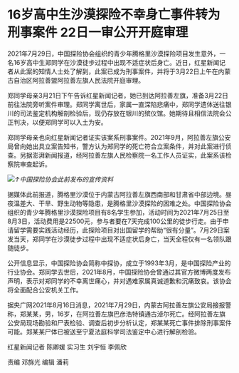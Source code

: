 # 16岁高中生沙漠探险不幸身亡事件转为刑事案件 22日一审公开开庭审理

2021年7月29日，中国探险协会组织的青少年腾格里沙漠探险项目发生意外，一名16岁高中生郑同学在沙漠徒步过程中出现不适症状后身亡。近日，红星新闻记者从此案的知情人士处了解到，此案已成为刑事案件，并将于3月22日上午在内蒙古自治区阿拉善盟阿拉善左旗人民法院开庭审理。

郑同学母亲3月21日下午告诉红星新闻记者，她已到达阿拉善左旗，准备3月22日前往法院旁听案件审理。郑同学离世后，家属一直深陷悲痛中，郑同学遗体送往银川的司法鉴定机构解剖检验后，现仍存放在银川的殡仪馆。她期待且相信法院会公正判决，以便郑同学可以入土为安。

郑同学母亲也向红星新闻记者证实该案系刑事案件。2021年9月，阿拉善左旗公安局曾向她出具立案告知书，警方认为郑同学的死亡符合立案条件，并对此案进行侦查。另据澎湃新闻报道，经阿拉善左旗人民检察院一名工作人员证实，此案系该检察院审查起诉。

![](https://inews.gtimg.com/news_bt/Os1fxwmS1H0yO3zzVuDzjWpmf7b5EvZQ8agfTwxD604oEAA/1000)_↑中国探险协会此前发布的宣传资料_

据媒体此前报道，腾格里沙漠位于内蒙古阿拉善左旗西南部和甘肃省中部边境。昼夜温差大、干旱、野生动物等隐患，是腾格里沙漠探险的困难之处。中国探险协会组织的青少年腾格里沙漠探险项目有8名学生参加，活动时间为2021年7月25日至8月3日，活动费用是22500元，参与者要在7天完成100公里的徒步行走。由于申请留学需要实践活动经历，此探险项目对出国留学的帮助“很有分量”。7月29日案发当天，郑同学在沙漠徒步过程中出现不适症状后身亡，当天全程仅有一名领队跟随徒步。

公开信息显示，中国探险协会简称中探协，成立于1993年3月，是中国探险产业的行业协会。郑同学去世后，2021年8月，中国探险协会曾通过其官方微博两度发布声明，表示对郑同学的不幸离世痛心，并对遇难家属真诚道歉和沉痛致哀。该协会将全面配合公安机关工作。

据央广网2021年8月16日消息，2021年7月29日，内蒙古阿拉善左旗公安局接报警称，郑某某，男，16岁，在阿拉善左旗巴彦浩特镇通古淖尔死亡。经阿拉善左旗公安局现场勘验和尸表检验、调查后初步分析认定，郑某某死亡事件排除刑事案件可能。郑某某尸体已被送至宁夏法庭科学司法鉴定中心进行解剖检验。

红星新闻记者 陈卿媛 实习生 刘宇恒 李佩欣

责编 邓旆光 编辑 潘莉


